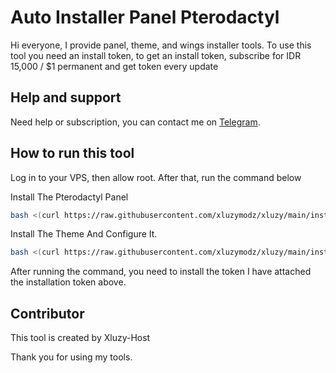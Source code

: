 # Auto Installer Panel Pterodactyl
Hi everyone, I provide panel, theme, and wings installer tools. To use this tool you need an install token, to get an install token, subscribe for IDR 15,000 / $1 permanent and get token every update

## Help and support

Need help or subscription, you can contact me on [Telegram](https://t.me/xluzyhost1).

## How to run this tool

Log in to your VPS, then allow root. After that, run the command below

Install The Pterodactyl Panel
```bash
bash <(curl https://raw.githubusercontent.com/xluzymodz/xluzy/main/installpanelv2.sh)
```

Install The Theme And Configure It.
```bash
bash <(curl https://raw.githubusercontent.com/xluzymodz/xluzy/main/install.sh)
```

After running the command, you need to install the token  I have attached the installation token above.

## Contributor

This tool is created by Xluzy-Host

Thank you for using my tools.
